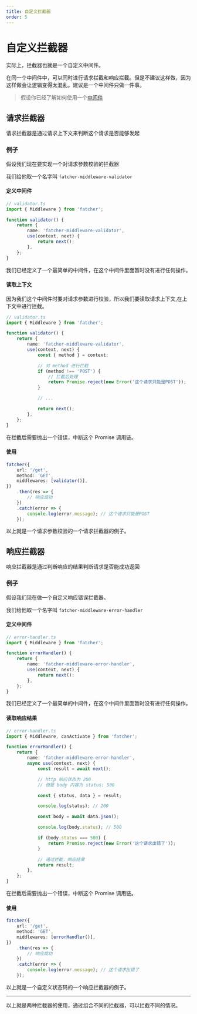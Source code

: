 ```yaml
---
title: 自定义拦截器
order: 5
---
```


# 自定义拦截器

实际上，拦截器也就是一个自定义中间件。

在同一个中间件中，可以同时进行请求拦截和响应拦截。但是不建议这样做，因为这样做会让逻辑变得太混乱。建议是一个中间件只做一件事。

> 假设你已经了解如何使用一个[中间件](/zh-CN/using-middlewares)

## 请求拦截器

请求拦截器是通过请求上下文来判断这个请求是否能够发起

### 例子

假设我们现在要实现一个对请求参数校验的拦截器

我们给他取一个名字叫 `fatcher-middleware-validator`

#### 定义中间件

```ts
// validator.ts
import { Middleware } from 'fatcher';

function validator() {
    return {
        name: 'fatcher-middleware-validator',
        use(context, next) {
            return next();
        },
    };
}
```

我们已经定义了一个最简单的中间件，在这个中间件里面暂时没有进行任何操作。

#### 读取上下文

因为我们这个中间件时要对请求参数进行校验，所以我们要读取请求上下文,在上下文中进行拦截。

```ts
// validator.ts
import { Middleware } from 'fatcher';

function validator() {
    return {
        name: 'fatcher-middleware-validator',
        use(context, next) {
            const { method } = context;

            // 对 method 进行拦截
            if (method !== 'POST') {
                // 拦截后处理
                return Promise.reject(new Error('这个请求只能是POST'));
            }

            // ...

            return next();
        },
    };
}
```

在拦截后需要抛出一个错误，中断这个 Promise 调用链。

#### 使用

```ts
fatcher({
    url: '/get',
    method: 'GET',
    middlewares: [validator()],
})
    .then(res => {
        // 响应成功
    })
    .catch(error => {
        console.log(error.message); // 这个请求只能是POST
    });
```

以上就是一个请求参数校验的一个请求拦截器的例子。

## 响应拦截器

响应拦截器是通过判断响应的结果判断请求是否能成功返回

### 例子

假设我们现在做一个自定义响应错误拦截器。

我们给他取一个名字叫 `fatcher-middleware-error-handler`

#### 定义中间件

```ts
// error-handler.ts
import { Middleware } from 'fatcher';

function errorHandler() {
    return {
        name: 'fatcher-middleware-error-handler',
        use(context, next) {
            return next();
        },
    };
}
```

我们已经定义了一个最简单的中间件，在这个中间件里面暂时没有进行任何操作。

#### 读取响应结果

```ts
// error-handler.ts
import { Middleware, canActivate } from 'fatcher';

function errorHandler() {
    return {
        name: 'fatcher-middleware-error-handler',
        async use(context, next) {
            const result = await next();

            // http 响应状态为 200
            // 但是 body 内容为 status: 500

            const { status, data } = result;

            console.log(status); // 200

            const body = await data.json();

            console.log(body.status); // 500

            if (body.status === 500) {
                return Promise.reject(new Error('这个请求出错了'));
            }

            // 通过拦截，响应结果
            return result;
        },
    };
}
```

在拦截后需要抛出一个错误，中断这个 Promise 调用链。

#### 使用

```ts
fatcher({
    url: '/get',
    method: 'GET',
    middlewares: [errorHandler()],
})
    .then(res => {
        // 响应成功
    })
    .catch(error => {
        console.log(error.message); // 这个请求出错了
    });
```

以上就是一个自定义状态码的一个响应拦截器的例子。

---

以上就是两种拦截器的使用，通过组合不同的拦截器，可以拦截不同的情况。
